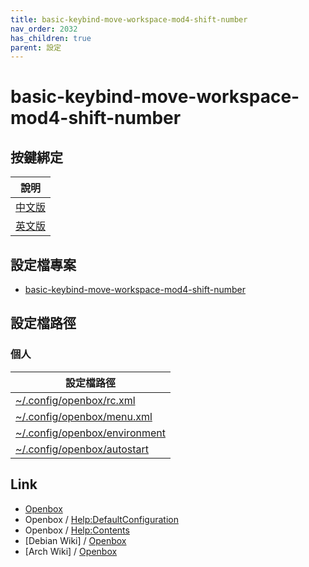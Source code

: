 ```yaml
---
title: basic-keybind-move-workspace-mod4-shift-number
nav_order: 2032
has_children: true
parent: 設定
---
```



# basic-keybind-move-workspace-mod4-shift-number


## 按鍵綁定

| 說明 |
| --- |
| [中文版](https://samwhelp.github.io/note-about-openbox/read/scenario/main.html) |
| [英文版](https://github.com/samwhelp/note-about-openbox/blob/gh-pages/_demo/config/openbox-config/basic-keybind-move-workspace-mod4-shift-number/share/doc/spec-keybind.md) |


## 設定檔專案

* [basic-keybind-move-workspace-mod4-shift-number](https://github.com/samwhelp/note-about-openbox/tree/gh-pages/_demo/config/openbox-config/basic-keybind-move-workspace-mod4-shift-number/)


## 設定檔路徑

### 個人

| 設定檔路徑 |
| --- |
| [~/.config/openbox/rc.xml](https://github.com/samwhelp/note-about-openbox/tree/gh-pages/_demo/config/openbox-config/basic-keybind-move-workspace-mod4-shift-number/rc.xml) |
| [~/.config/openbox/menu.xml](https://github.com/samwhelp/note-about-openbox/tree/gh-pages/_demo/config/openbox-config/basic-keybind-move-workspace-mod4-shift-number/menu.xml) |
| [~/.config/openbox/environment](https://github.com/samwhelp/note-about-openbox/tree/gh-pages/_demo/config/openbox-config/basic-keybind-move-workspace-mod4-shift-number/environment) |
| [~/.config/openbox/autostart](https://github.com/samwhelp/note-about-openbox/tree/gh-pages/_demo/config/openbox-config/basic-keybind-move-workspace-mod4-shift-number/autostart) |


## Link

* [Openbox](http://openbox.org/)
* Openbox / [Help:DefaultConfiguration](http://openbox.org/wiki/Help:DefaultConfiguration)
* Openbox / [Help:Contents](http://openbox.org/wiki/Help:Contents)
* [Debian Wiki] / [Openbox](https://wiki.debian.org/Openbox)
* [Arch Wiki] / [Openbox](https://wiki.archlinux.org/title/openbox)
